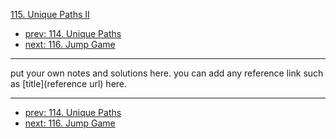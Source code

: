 [115. Unique Paths II](http://www.lintcode.com/problem/unique-paths-ii)

- [prev: 114. Unique Paths](114-unique-paths.md)
- [next: 116. Jump Game](116-jump-game.md)

---

put your own notes and solutions here.
you can add any reference link such as [title](reference url) here.

---

- [prev: 114. Unique Paths](114-unique-paths.md)
- [next: 116. Jump Game](116-jump-game.md)
